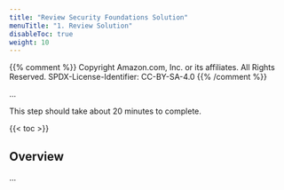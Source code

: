 ```yaml
---
title: "Review Security Foundations Solution"
menuTitle: "1. Review Solution"
disableToc: true
weight: 10
---
```


{{% comment %}}
Copyright Amazon.com, Inc. or its affiliates. All Rights Reserved.
SPDX-License-Identifier: CC-BY-SA-4.0
{{% /comment %}}

...

This step should take about 20 minutes to complete.

{{< toc >}}

## Overview

...